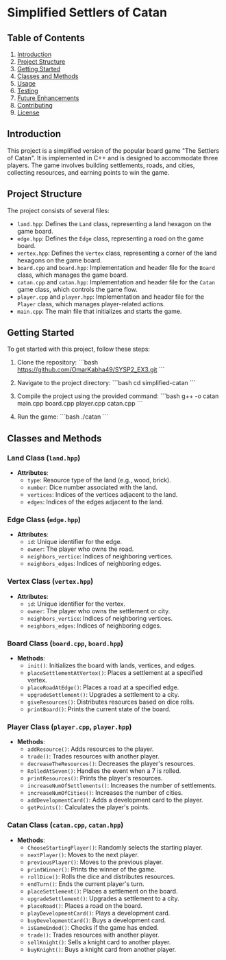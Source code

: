 
# Simplified Settlers of Catan

## Table of Contents
1. [Introduction](#introduction)
2. [Project Structure](#project-structure)
3. [Getting Started](#getting-started)
4. [Classes and Methods](#classes-and-methods)
5. [Usage](#usage)
6. [Testing](#testing)
7. [Future Enhancements](#future-enhancements)
8. [Contributing](#contributing)
9. [License](#license)

## Introduction
This project is a simplified version of the popular board game "The Settlers of Catan". It is implemented in C++ and is designed to accommodate three players. The game involves building settlements, roads, and cities, collecting resources, and earning points to win the game.

## Project Structure
The project consists of several files:

- `land.hpp`: Defines the `Land` class, representing a land hexagon on the game board.
- `edge.hpp`: Defines the `Edge` class, representing a road on the game board.
- `vertex.hpp`: Defines the `Vertex` class, representing a corner of the land hexagons on the game board.
- `board.cpp` and `board.hpp`: Implementation and header file for the `Board` class, which manages the game board.
- `catan.cpp` and `catan.hpp`: Implementation and header file for the `Catan` game class, which controls the game flow.
- `player.cpp` and `player.hpp`: Implementation and header file for the `Player` class, which manages player-related actions.
- `main.cpp`: The main file that initializes and starts the game.

## Getting Started
To get started with this project, follow these steps:

1. Clone the repository:
    \`\`\`bash
    https://github.com/OmarKabha49/SYSP2_EX3.git
    \`\`\`

2. Navigate to the project directory:
    \`\`\`bash
    cd simplified-catan
    \`\`\`

3. Compile the project using the provided command:
    \`\`\`bash
    g++ -o catan main.cpp board.cpp player.cpp catan.cpp
    \`\`\`

4. Run the game:
    \`\`\`bash
    ./catan
    \`\`\`

## Classes and Methods

### Land Class (`land.hpp`)
- **Attributes**:
  - `type`: Resource type of the land (e.g., wood, brick).
  - `number`: Dice number associated with the land.
  - `vertices`: Indices of the vertices adjacent to the land.
  - `edges`: Indices of the edges adjacent to the land.

### Edge Class (`edge.hpp`)
- **Attributes**:
  - `id`: Unique identifier for the edge.
  - `owner`: The player who owns the road.
  - `neighbors_vertice`: Indices of neighboring vertices.
  - `neighbors_edges`: Indices of neighboring edges.

### Vertex Class (`vertex.hpp`)
- **Attributes**:
  - `id`: Unique identifier for the vertex.
  - `owner`: The player who owns the settlement or city.
  - `neighbors_vertice`: Indices of neighboring vertices.
  - `neighbors_edges`: Indices of neighboring edges.

### Board Class (`board.cpp`, `board.hpp`)
- **Methods**:
  - `init()`: Initializes the board with lands, vertices, and edges.
  - `placeSettlementAtVertex()`: Places a settlement at a specified vertex.
  - `placeRoadAtEdge()`: Places a road at a specified edge.
  - `upgradeSettlement()`: Upgrades a settlement to a city.
  - `giveResources()`: Distributes resources based on dice rolls.
  - `printBoard()`: Prints the current state of the board.

### Player Class (`player.cpp`, `player.hpp`)
- **Methods**:
  - `addResource()`: Adds resources to the player.
  - `trade()`: Trades resources with another player.
  - `decreaseTheResources()`: Decreases the player's resources.
  - `RolledAtSeven()`: Handles the event when a 7 is rolled.
  - `printResources()`: Prints the player's resources.
  - `increaseNumOfSettlements()`: Increases the number of settlements.
  - `increaseNumOfCities()`: Increases the number of cities.
  - `addDevelopmentCard()`: Adds a development card to the player.
  - `getPoints()`: Calculates the player's points.

### Catan Class (`catan.cpp`, `catan.hpp`)
- **Methods**:
  - `ChooseStartingPlayer()`: Randomly selects the starting player.
  - `nextPlayer()`: Moves to the next player.
  - `previousPlayer()`: Moves to the previous player.
  - `printWinner()`: Prints the winner of the game.
  - `rollDice()`: Rolls the dice and distributes resources.
  - `endTurn()`: Ends the current player's turn.
  - `placeSettlement()`: Places a settlement on the board.
  - `upgradeSettlement()`: Upgrades a settlement to a city.
  - `placeRoad()`: Places a road on the board.
  - `playDevelopmentCard()`: Plays a development card.
  - `buyDevelopmentCard()`: Buys a development card.
  - `isGameEnded()`: Checks if the game has ended.
  - `trade()`: Trades resources with another player.
  - `sellKnight()`: Sells a knight card to another player.
  - `buyKnight()`: Buys a knight card from another player.

